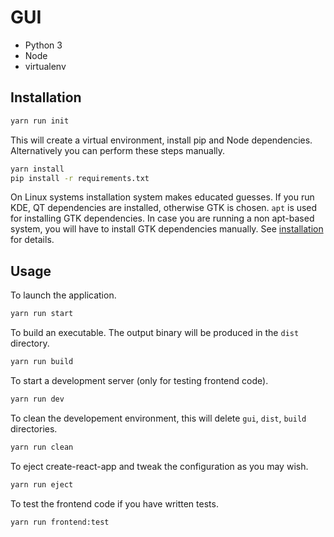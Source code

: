 # GUI

- Python 3
- Node
- virtualenv

## Installation

``` bash
yarn run init
```

This will create a virtual environment, install pip and Node dependencies. Alternatively you can perform these steps manually.

``` bash
yarn install
pip install -r requirements.txt
```

On Linux systems installation system makes educated guesses. If you run KDE, QT dependencies are installed, otherwise GTK is chosen. `apt` is used for installing GTK dependencies. In case you are running a non apt-based system, you will have to install GTK dependencies manually. See [installation](https://pywebview.flowrl.com/guide/installation.html) for details.

## Usage

To launch the application.

``` bash
yarn run start
```

To build an executable. The output binary will be produced in the `dist` directory.

``` bash
yarn run build
```

To start a development server (only for testing frontend code).

``` bash
yarn run dev
```

To clean the developement environment, this will delete `gui`, `dist`, `build` directories.

``` bash
yarn run clean
```


To eject create-react-app and tweak the configuration as you may wish.

``` bash
yarn run eject
```

To test the frontend code if you have written tests. 

``` bash
yarn run frontend:test
```


